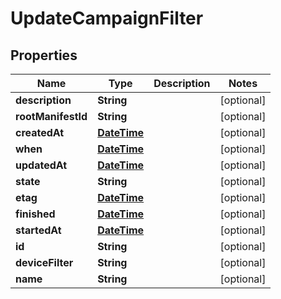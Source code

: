 
# UpdateCampaignFilter

## Properties
Name | Type | Description | Notes
------------ | ------------- | ------------- | -------------
**description** | **String** |  |  [optional]
**rootManifestId** | **String** |  |  [optional]
**createdAt** | [**DateTime**](DateTime.md) |  |  [optional]
**when** | [**DateTime**](DateTime.md) |  |  [optional]
**updatedAt** | [**DateTime**](DateTime.md) |  |  [optional]
**state** | **String** |  |  [optional]
**etag** | [**DateTime**](DateTime.md) |  |  [optional]
**finished** | [**DateTime**](DateTime.md) |  |  [optional]
**startedAt** | [**DateTime**](DateTime.md) |  |  [optional]
**id** | **String** |  |  [optional]
**deviceFilter** | **String** |  |  [optional]
**name** | **String** |  |  [optional]



